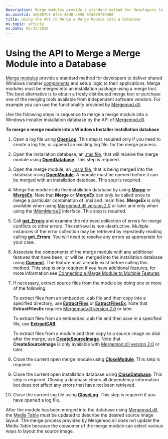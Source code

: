 ```yaml
---
Description: Merge modules provide a standard method for developers to deliver shared Windows Installer components and setup logic to their applications.
ms.assetid: 3eb087b1-0f44-40d8-a950-67d489f09408
title: Using the API to Merge a Merge Module into a Database
ms.topic: article
ms.date: 05/31/2018
---
```


# Using the API to Merge a Merge Module into a Database

[Merge modules](merge-modules.md) provide a standard method for developers to deliver shared Windows Installer [*components*](c-gly.md) and setup logic to their applications. Merge modules must be merged into an installation package using a merge tool. The best alternative is to obtain a freely distributed merge tool or purchase one of the merging tools available from independent software vendors. For example you can use the functionality provided by [Mergemod.dll](merge-module-automation.md).

Use the following steps in sequence to merge a merge module into a Windows Installer installation database by the API of [Mergemod.dll](merge-module-automation.md).

**To merge a merge module into a Windows Installer installation database**

1.  Open a log file using [**OpenLog**](https://msdn.microsoft.com/library/Aa369277(v=VS.85).aspx). This step is required only if you need to create a log file, or append an existing log file, for the merge process.
2.  Open the installation database, an [.msi file](windows-installer-file-extensions.md), that will receive the merge module using [**OpenDatabase**](https://msdn.microsoft.com/library/Aa369276(v=VS.85).aspx). This step is required.
3.  Open the merge module, an [.msm file](windows-installer-file-extensions.md), that is being merged into the database using [**OpenModule**](https://msdn.microsoft.com/library/Aa369278(v=VS.85).aspx). A module must be opened before it can be merged with an installation database. This step is required.
4.  Merge the module into the installation database by using [**Merge**](https://msdn.microsoft.com/library/Aa369275(v=VS.85).aspx) or [**MergeEx**](/windows/desktop/api/Mergemod/nf-mergemod-imsmmerge2-mergeex). Note that **Merge** or **MergeEx** can only be called once to merge a particular combination of .msi and .msm files. **MergeEx** is only available when using [Mergemod.dll version 2.0](merge-module-automation.md) or later and only when using the [IMsmMerge2](/windows/desktop/api/Mergemod/nn-mergemod-imsmmerge2) interface. This step is required.
5.  Call [**get\_Errors**](https://msdn.microsoft.com/library/Aa369272(v=VS.85).aspx) and examine the retrieved collection of errors for merge conflicts or other errors. The retrieval is non-destructive. Multiple instances of the error collection may be retrieved by repeatedly reading calling **get\_Errors**. You will need to resolve any errors as appropriate for your case.
6.  Associate the components of the merge module with any additional features that have been, or will be, merged into the installation database using [**Connect**](https://msdn.microsoft.com/library/Aa369268(v=VS.85).aspx). The feature must already exist before calling this method. This step is only required if you have additional features, for more information see [Connecting a Merge Module to Multiple Features](connecting-a-merge-module-to-multiple-features.md)
7.  If necessary, extract source files from the module by doing one or more of the following.

    To extract files from an embedded .cab file and then copy into a specified directory, use [**ExtractFiles**](https://msdn.microsoft.com/library/Aa369270(v=VS.85).aspx) or [**ExtractFilesEx**](/windows/desktop/api/Mergemod/nf-mergemod-imsmmerge2-extractfilesex). Note that **ExtractFilesEx** requires [Mergemod.dll version 2.0](merge-module-automation.md) or later.

    To extract files from an embedded .cab file and then save in a specified file, use [**ExtractCAB**](https://msdn.microsoft.com/library/Aa369269(v=VS.85).aspx).

    To extract files from a module and then copy to a source image on disk after the merge, use [**CreateSourceImage**](/windows/desktop/api/Mergemod/nf-mergemod-imsmmerge2-createsourceimage). Note that **CreateSourceImage** is only available with [Mergemod.dll version 2.0](merge-module-automation.md) or later.

8.  Close the current open merge module using [**CloseModule**](https://msdn.microsoft.com/library/Aa369267(v=VS.85).aspx). This step is required.
9.  Close the current open installation database using [**CloseDatabase**](https://msdn.microsoft.com/library/Aa369265(v=VS.85).aspx). This step is required. Closing a database clears all dependency information but does not affect any errors that have not been retrieved.
10. Close the current log file using [**CloseLog**](https://msdn.microsoft.com/library/Aa369266(v=VS.85).aspx). This step is required if you have opened a log file.

After the module has been merged into the database using [Mergemod.dll](merge-module-automation.md), the [Media Table](media-table.md) must be updated to describe the desired source image layout. The merge process provided by Mergemod.dll does not update the Media Table because the consumer of the merge module can select various ways to layout the source image.

 

 




